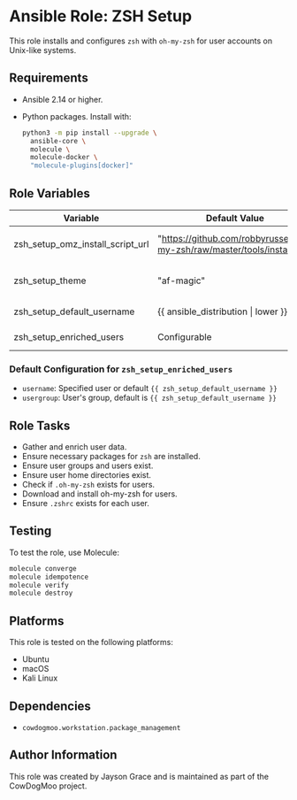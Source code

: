 # Ansible Role: ZSH Setup

This role installs and configures `zsh` with `oh-my-zsh` for user accounts on
Unix-like systems.

## Requirements

- Ansible 2.14 or higher.
- Python packages. Install with:

  ```bash
  python3 -m pip install --upgrade \
    ansible-core \
    molecule \
    molecule-docker \
    "molecule-plugins[docker]"
  ```

## Role Variables

| Variable                         | Default Value                                                           | Description              |
| -------------------------------- | ----------------------------------------------------------------------- | ------------------------ |
| zsh_setup_omz_install_script_url | "https://github.com/robbyrussell/oh-my-zsh/raw/master/tools/install.sh" | oh-my-zsh install script |
| zsh_setup_theme                  | "af-magic"                                                              | Default theme for zsh    |
| zsh_setup_default_username       | {{ ansible_distribution \| lower }}                                     | Default username         |
| zsh_setup_enriched_users         | Configurable                                                            | Users for zsh setup      |

### Default Configuration for `zsh_setup_enriched_users`

- `username`: Specified user or default `{{ zsh_setup_default_username }}`
- `usergroup`: User's group, default is `{{ zsh_setup_default_username }}`

## Role Tasks

- Gather and enrich user data.
- Ensure necessary packages for `zsh` are installed.
- Ensure user groups and users exist.
- Ensure user home directories exist.
- Check if `.oh-my-zsh` exists for users.
- Download and install oh-my-zsh for users.
- Ensure `.zshrc` exists for each user.

## Testing

To test the role, use Molecule:

```bash
molecule converge
molecule idempotence
molecule verify
molecule destroy
```

## Platforms

This role is tested on the following platforms:

- Ubuntu
- macOS
- Kali Linux

## Dependencies

- `cowdogmoo.workstation.package_management`

## Author Information

This role was created by Jayson Grace and is maintained as part of the
CowDogMoo project.
